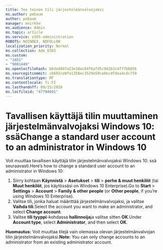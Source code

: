 ```yaml
---
title: Tee toinen tili järjestelmänvalvojaksi
ms.author: pebaum
author: pebaum
manager: mnirkhe
ms.audience: Admin
ms.topic: article
ms.service: o365-administration
ROBOTS: NOINDEX, NOFOLLOW
localization_priority: Normal
ms.collection: Adm_O365
ms.custom:
- "3451"
- "9001449"
ms.openlocfilehash: b6de4097a23e18ac84f6afd5c9d2b3c4ff7bb856
ms.sourcegitcommit: c6692ce0fa1358ec3529e59ca0ecdfdea4cdc759
ms.translationtype: MT
ms.contentlocale: fi-FI
ms.lasthandoff: 09/15/2020
ms.locfileid: "47794691"
---
```

# <a name="change-a-standard-user-account-to-an-administrator-in-windows-10"></a><span data-ttu-id="e44f3-102">Tavallisen käyttäjä tilin muuttaminen järjestelmänvalvojaksi Windows 10: ssä</span><span class="sxs-lookup"><span data-stu-id="e44f3-102">Change a standard user account to an administrator in Windows 10</span></span>

<span data-ttu-id="e44f3-103">Voit muuttaa tavallisen käyttäjä tilin järjestelmänvalvojaksi Windows 10: ssä seuraavasti.</span><span class="sxs-lookup"><span data-stu-id="e44f3-103">Here’s how to change a standard user account to an administrator in Windows 10:</span></span>

1. <span data-ttu-id="e44f3-104">Siirry kohtaan **Käynnistä**  >  **Asetukset**  >  **tili**  >  **perhe & muut henkilöt** (tai **Muut henkilöt**, jos käytössäsi on Windows 10 Enterprise).</span><span class="sxs-lookup"><span data-stu-id="e44f3-104">Go to **Start** > **Settings** > **Account** > **Family & other people** (or **Other people**, if you’re using Windows 10 Enterprise).</span></span>
2. <span data-ttu-id="e44f3-105">Valitse tili, jonka haluat määrittää järjestelmänvalvojaksi, ja valitse **Vaihda tili**.</span><span class="sxs-lookup"><span data-stu-id="e44f3-105">Select the account you want to make an administrator, and select **Change account**.</span></span>
3. <span data-ttu-id="e44f3-106">Valitse **tili tyyppi**-kohdassa **hallinnoija**ja valitse sitten **OK**.</span><span class="sxs-lookup"><span data-stu-id="e44f3-106">Under **Account type**, select **Administrator**, and then select **OK**.</span></span>

<span data-ttu-id="e44f3-107">**Huomautus:** Voit muuttaa tilejä vain olemassa olevan järjestelmänvalvojan tilin järjestelmänvalvojaksi.</span><span class="sxs-lookup"><span data-stu-id="e44f3-107">**Note:** You can only change accounts to an administrator from an existing administrator account.</span></span>